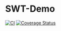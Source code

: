 SWT-Demo
=======
[![CI](https://github.com/hpi-swa-teaching/GitHub-API/actions/workflows/ci.yml/badge.svg?branch=master)](https://github.com/hpi-swa-teaching/GitHub-API/actions/workflows/ci.yml)
[![Coverage Status](https://coveralls.io/repos/github/hpi-swa-teaching/SWT-Demo/badge.svg?branch=master)](https://coveralls.io/github/hpi-swa-teaching/SWT-Demo)
